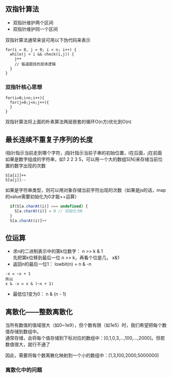 ## 双指针算法
- 双指针维护两个区间
- 双指针维护同一个区间

双指针算法通常来说可用以下伪代码来表示
```
for(i = 0, j = 0; i < n; i++) {
  while(j < i && check(i,j)) {
    j++
    // 每道题目的具体逻辑
  }
}
```
### 双指针核心思想
```
for(i=0;i<n;i++){
  for(j=0;j<n;j++){
  }
}
```
双指针算法将上面的朴素算法两层嵌套的循环O(n方)优化到O(n)

## 最长连续不重复子序列的长度
i指针指示当前走到哪个字符，j指针指示当前子串的初始位置，i在后面，j在前面  
如果是数字组成的字符串，如1 2 2 3 5，可以用一个大的数组S[N]来存储当前位置的数字出现的次数
```
S[a[i]]++
S[a[j]]--
```
如果是字符串类型，则可以用对象存储当前字符出现的次数（如果是js的话，map的value需要初始化为0才能++运算）
```js
  if(S[a.charAt(i)] === undefined) {
    S[a.charAt(i)] = 0 // 初始化为0
  }
  S[a.charAt(i)]++
```

## 位运算
- 求n的二进制表示中的第k位数字： n >> k & 1  
先把第k位移到最后一位 n >> k，再看个位是几， x&1
- 返回n的最后一位1： lowbit(n) = n & -n  
```
-x = ~x + 1
所以
x & -x = x & (~x + 1)
```
- 最低位1变为0： n & (n - 1)
## 离散化——整数离散化
当所有数值的值域很大（如0~1e9），但个数有限（如1e5）时，我们希望把每个数值存储到数组中。  
通常存储，会将每个值存储到下标对应的数组中：[0,1,0,3,...,100,...,2000]。但若数值很大，就行不通了

因此，需要将每个数离散化映射到一个小的数组中：[1,3,100,2000,5000000]
### 离散化中的问题
